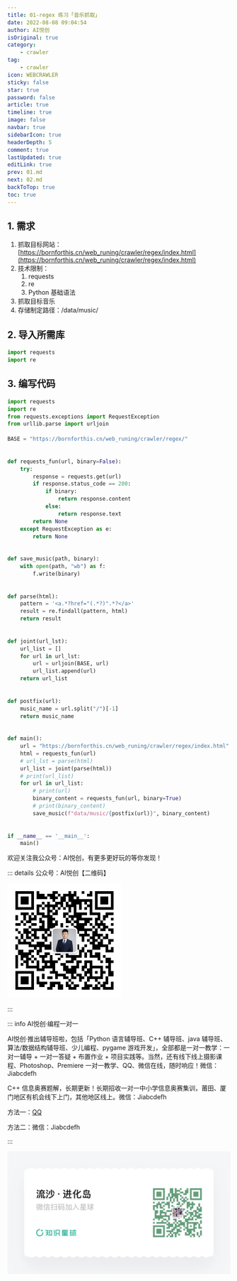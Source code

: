 ```yaml
---
title: 01-regex 练习「音乐抓取」
date: 2022-08-08 09:04:54
author: AI悦创
isOriginal: true
category: 
    - crawler
tag:
    - crawler
icon: WEBCRAWLER
sticky: false
star: true
password: false
article: true
timeline: true
image: false
navbar: true
sidebarIcon: true
headerDepth: 5
comment: true
lastUpdated: true
editLink: true
prev: 01.md
next: 02.md
backToTop: true
toc: true
---
```


## 1. 需求

1. 抓取目标网站：[https://bornforthis.cn/web_runing/crawler/regex/index.html](https://bornforthis.cn/web_runing/crawler/regex/index.html)
2. 技术限制：
    1. requests
    2. re
    3. Python 基础语法
3. 抓取目标音乐
4. 存储制定路径：/data/music/

## 2. 导入所需库

```python
import requests
import re
```



## 3. 编写代码

```python
import requests
import re
from requests.exceptions import RequestException
from urllib.parse import urljoin

BASE = "https://bornforthis.cn/web_runing/crawler/regex/"


def requests_fun(url, binary=False):
    try:
        response = requests.get(url)
        if response.status_code == 200:
            if binary:
                return response.content
            else:
                return response.text
        return None
    except RequestException as e:
        return None


def save_music(path, binary):
    with open(path, "wb") as f:
        f.write(binary)


def parse(html):
    pattern = '<a.*?href="(.*?)".*?</a>'
    result = re.findall(pattern, html)
    return result


def joint(url_lst):
    url_list = []
    for url in url_lst:
        url = urljoin(BASE, url)
        url_list.append(url)
    return url_list


def postfix(url):
    music_name = url.split("/")[-1]
    return music_name


def main():
    url = "https://bornforthis.cn/web_runing/crawler/regex/index.html"
    html = requests_fun(url)
    # url_lst = parse(html)
    url_list = joint(parse(html))
    # print(url_list)
    for url in url_list:
        # print(url)
        binary_content = requests_fun(url, binary=True)
        # print(binary_content)
        save_music(f"data/music/{postfix(url)}", binary_content)


if __name__ == '__main__':
    main()
```

欢迎关注我公众号：AI悦创，有更多更好玩的等你发现！

::: details 公众号：AI悦创【二维码】

![](/gzh.jpg)

:::

::: info AI悦创·编程一对一

AI悦创·推出辅导班啦，包括「Python 语言辅导班、C++ 辅导班、java 辅导班、算法/数据结构辅导班、少儿编程、pygame 游戏开发」，全部都是一对一教学：一对一辅导 + 一对一答疑 + 布置作业 + 项目实践等。当然，还有线下线上摄影课程、Photoshop、Premiere 一对一教学、QQ、微信在线，随时响应！微信：Jiabcdefh

C++ 信息奥赛题解，长期更新！长期招收一对一中小学信息奥赛集训，莆田、厦门地区有机会线下上门，其他地区线上。微信：Jiabcdefh

方法一：[QQ](http://wpa.qq.com/msgrd?v=3&uin=1432803776&site=qq&menu=yes)

方法二：微信：Jiabcdefh

:::

![](/zsxq.jpg)